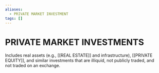 ```yaml
---
aliases:
  - PRIVATE MARKET INVESTMENT
tags: []
---
```

# PRIVATE MARKET INVESTMENTS
Includes real assets (e.g., [[REAL ESTATE]] and infrastructure), [[PRIVATE EQUITY]], and similar investments that are illiquid, not publicly traded, and not traded on an exchange.